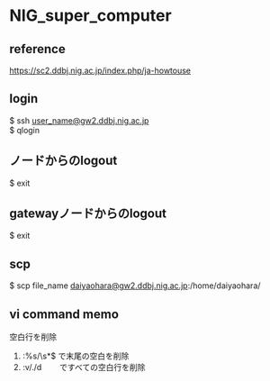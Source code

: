 # NIG_super_computer
## reference  
https://sc2.ddbj.nig.ac.jp/index.php/ja-howtouse

## login
$ ssh user_name@gw2.ddbj.nig.ac.jp  
$ qlogin  

## ノードからのlogout
$ exit  

## gatewayノードからのlogout
$ exit  

## scp
$ scp file_name daiyaohara@gw2.ddbj.nig.ac.jp:/home/daiyaohara/

## vi command memo
空白行を削除
1. :%s/\s*$   で末尾の空白を削除
2. :v/./d　  　ですべての空白行を削除

